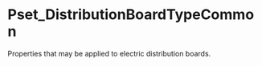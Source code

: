 # Pset_DistributionBoardTypeCommon

Properties that may be applied to electric distribution boards.<!-- end of definition -->
